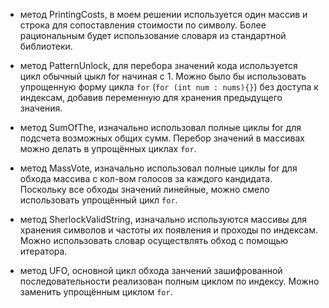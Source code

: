 - метод PrintingCosts, в моем решении используется один массив и строка для сопоставления стоимости по символу. Более рациональным будет использование словаря из стандартной библиотеки.

- метод PatternUnlock, для перебора значений кода используется цикл обычный цыкл for начиная с 1. Можно было бы использовать упрощенную форму цикла `for` (`for (int num : nums){}`) без доступа к индексам, добавив переменную для хранения предыдущего значения.

- метод SumOfThe, изначально использовал полные циклы for для подсчета возможных общих сумм. Перебор значений в массивах можно делать в упрощённых циклах `for`.

- метод MassVote, изначально использовал полные циклы for для обхода массива с кол-вом голосов за каждого кандидата. Поскольку все обходы значений линейные, можно смело использовать упрощённый цикл `for`.

- метод SherlockValidString, изначально используются массивы для хранения символов и частоты их появления и проходы по индексам. Можно использовать словар  осуществлять обход с помощью итератора.

- метод UFO, основной цикл обхода занчений зашифрованной последовательности реализован полным циклом по индексу. Можно заменить упрощённым циклом `for`.
